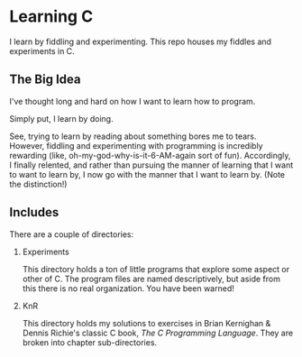 Learning C
==========

I learn by fiddling and experimenting. This repo houses my fiddles and experiments in C.

The Big Idea
------------

I've thought long and hard on how I want to learn how to program.

Simply put, I learn by doing.

See, trying to learn by reading about something bores me to tears. However, fiddling and experimenting with programming is incredibly rewarding (like, oh-my-god-why-is-it-6-AM-again sort of fun). Accordingly, I finally relented, and rather than pursuing the manner of learning that I want to want to learn by, I now go with the manner that I want to learn by. (Note the distinction!)

Includes
--------

There are a couple of directories:

1)	Experiments

	This directory holds a ton of little programs that explore some aspect or other of C. The program files are named descriptively, but aside from this there is no real organization. You have been warned!

2)	KnR

	This directory holds my solutions to exercises in Brian Kernighan & Dennis Richie's classic C book, _The C Programming Language_. They are broken into chapter sub-directories.

